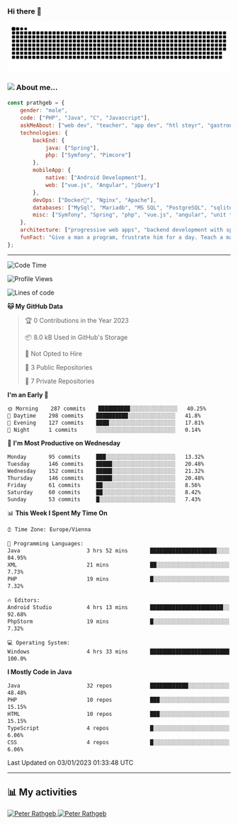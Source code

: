 ### Hi there 👋

<div align="center">
  <img  src="https://github.com/1999AZZAR/1999AZZAR/blob/main/resources/img/grid-snake.svg"
       alt="snake" />
</div>

### <img src="https://media.giphy.com/media/VgCDAzcKvsR6OM0uWg/giphy.gif" width="50"> About me...  

```javascript
const prathgeb = {
    gender: "male",
    code: ["PHP", "Java", "C", "Javascript"],
    askMeAbout: ["web dev", "teacher", "app dev", "htl steyr", "gastronaut"],
    technologies: {
        backEnd: {
            java: ["Spring"],
            php: ["Symfony", "Pimcore"]
        },
        mobileApp: {
            native: ["Android Development"],
            web: ["vue.js", "Angular", "jQuery"]
        },
        devOps: ["Docker🐳", "Nginx", "Apache"],
        databases: ["MySql", "Mariadb", "MS SQL", "PostgreSQL", "sqlite"],
        misc: ["Symfony", "Spring", "php", "vue.js", "angular", "unit testing", "ci/cd using github actions"]
    },
    architecture: ["progressive web apps", "backend development with spring", "backend development with symfony"],
    funFact: "Give a man a program, frustrate him for a day. Teach a man to program, frustrate him for a lifetime."
};
```

---
<!--START_SECTION:waka-->
![Code Time](http://img.shields.io/badge/Code%20Time-8%20hrs%2059%20mins-blue)

![Profile Views](http://img.shields.io/badge/Profile%20Views-21-blue)

![Lines of code](https://img.shields.io/badge/From%20Hello%20World%20I%27ve%20Written-73%20Thousand%20lines%20of%20code-blue)

**🐱 My GitHub Data** 

> 🏆 0 Contributions in the Year 2023
 > 
> 📦 8.0 kB Used in GitHub's Storage 
 > 
> 🚫 Not Opted to Hire
 > 
> 📜 3 Public Repositories 
 > 
> 🔑 7 Private Repositories  
 > 
**I'm an Early 🐤** 

```text
🌞 Morning    287 commits    ██████████░░░░░░░░░░░░░░░   40.25% 
🌆 Daytime    298 commits    ██████████░░░░░░░░░░░░░░░   41.8% 
🌃 Evening    127 commits    ████░░░░░░░░░░░░░░░░░░░░░   17.81% 
🌙 Night      1 commits      ░░░░░░░░░░░░░░░░░░░░░░░░░   0.14%

```
📅 **I'm Most Productive on Wednesday** 

```text
Monday       95 commits     ███░░░░░░░░░░░░░░░░░░░░░░   13.32% 
Tuesday      146 commits    █████░░░░░░░░░░░░░░░░░░░░   20.48% 
Wednesday    152 commits    █████░░░░░░░░░░░░░░░░░░░░   21.32% 
Thursday     146 commits    █████░░░░░░░░░░░░░░░░░░░░   20.48% 
Friday       61 commits     ██░░░░░░░░░░░░░░░░░░░░░░░   8.56% 
Saturday     60 commits     ██░░░░░░░░░░░░░░░░░░░░░░░   8.42% 
Sunday       53 commits     █░░░░░░░░░░░░░░░░░░░░░░░░   7.43%

```


📊 **This Week I Spent My Time On** 

```text
⌚︎ Time Zone: Europe/Vienna

💬 Programming Languages: 
Java                     3 hrs 52 mins       █████████████████████░░░░   84.95% 
XML                      21 mins             ██░░░░░░░░░░░░░░░░░░░░░░░   7.73% 
PHP                      19 mins             █░░░░░░░░░░░░░░░░░░░░░░░░   7.32%

🔥 Editors: 
Android Studio           4 hrs 13 mins       ███████████████████████░░   92.68% 
PhpStorm                 19 mins             █░░░░░░░░░░░░░░░░░░░░░░░░   7.32%

💻 Operating System: 
Windows                  4 hrs 33 mins       █████████████████████████   100.0%

```

**I Mostly Code in Java** 

```text
Java                     32 repos            ████████████░░░░░░░░░░░░░   48.48% 
PHP                      10 repos            ███░░░░░░░░░░░░░░░░░░░░░░   15.15% 
HTML                     10 repos            ███░░░░░░░░░░░░░░░░░░░░░░   15.15% 
TypeScript               4 repos             █░░░░░░░░░░░░░░░░░░░░░░░░   6.06% 
CSS                      4 repos             █░░░░░░░░░░░░░░░░░░░░░░░░   6.06%

```



 Last Updated on 03/01/2023 01:33:48 UTC
<!--END_SECTION:waka-->

---
  ## 📊 My activities
  <a href="https://github.com/prathgeb">
    <img width=450 height=170 align="center" alt="Peter Rathgeb" src="https://github-readme-stats.vercel.app/api?username=prathgeb&include_all_commits=true&count_private=true&theme=midnight-purple&show_icons=true&bg_color=0D1117&hide_border=true" />
  </a>
  <a href="https://github.com/prathgeb">
    <img align="center" alt="Peter Rathgeb" src="https://github-readme-stats.vercel.app/api/top-langs/?username=prathgeb&include_all_commits=true&count_private=true&theme=midnight-purple&show_icons=true&layout=compact&bg_color=0D1117&hide_border=true" />
  </a>
